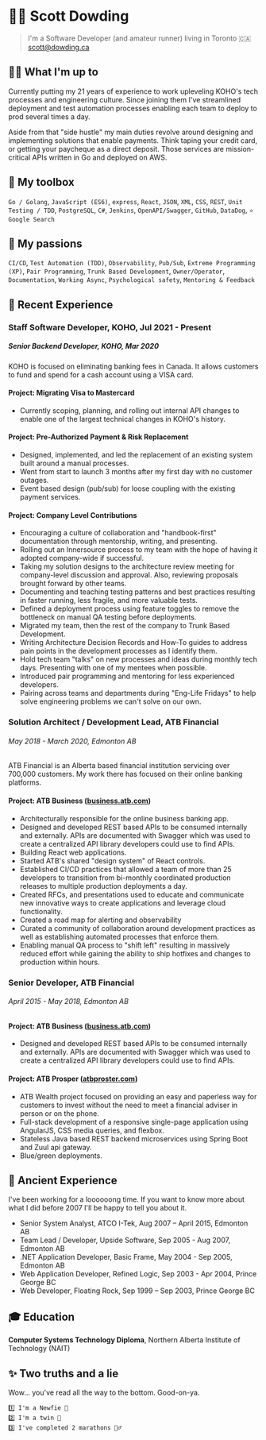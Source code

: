 # 💁‍♂️ Scott Dowding

> I'm a Software Developer (and amateur runner) living in Toronto 🇨🇦 <scott@dowding.ca>

## 👨‍💻 What I'm up to

Currently putting my 21 years of experience to work upleveling KOHO's tech processes and engineering culture. Since joining them I've streamlined deployment and test automation processes enabling each team to deploy to prod several times a day.
 
Aside from that "side hustle" my main duties revolve around designing and implementing solutions that enable payments. Think taping your credit card, or getting your paycheque as a direct deposit. Those services are mission-critical APIs written in Go and deployed on AWS.

## 💪 My toolbox

`Go / Golang`, `JavaScript (ES6)`, `express`, `React`, `JSON`, `XML`, `CSS`, `REST`, `Unit Testing / TDD`, `PostgreSQL`, `C#`, `Jenkins`, `OpenAPI/Swagger`, `GitHub`, `DataDog`, `⭐️ Google Search`

## 💅 My passions

`CI/CD`, `Test Automation (TDD)`, `Observability`, `Pub/Sub`, `Extreme Programming (XP)`, `Pair Programming`, `Trunk Based Development`, `Owner/Operator`, `Documentation`, `Working Async`, `Psychological safety`, `Mentoring & Feedback`

## 🚀 Recent Experience

### Staff Software Developer, KOHO, Jul 2021 - Present
##### Senior Backend Developer, KOHO, Mar 2020

KOHO is focused on eliminating banking fees in Canada. It allows customers to fund and spend for a cash account using a VISA card.

#### Project: Migrating Visa to Mastercard

- Currently scoping, planning, and rolling out internal API changes to enable one of the largest technical changes in KOHO's history.

#### Project: Pre-Authorized Payment & Risk Replacement

- Designed, implemented, and led the replacement of an existing system built around a manual processes.
- Went from start to launch 3 months after my first day with no customer outages.
- Event based design (pub/sub) for loose coupling with the existing payment services.

#### Project: Company Level Contributions

- Encouraging a culture of collaboration and "handbook-first" documentation through mentorship, writing, and presenting.
- Rolling out an Innersource process to my team with the hope of having it adopted company-wide if successful.
- Taking my solution designs to the architecture review meeting for company-level discussion and approval. Also, reviewing proposals brought forward by other teams.
- Documenting and teaching testing patterns and best practices resulting in faster running, less fragile, and more valuable tests.
- Defined a deployment process using feature toggles to remove the bottleneck on manual QA testing before deployments.
- Migrated my team, then the rest of the company to Trunk Based Development.
- Writing Architecture Decision Records and How-To guides to address pain points in the development processes as I identify them.
- Hold tech team "talks" on new processes and ideas during monthly tech days. Presenting with one of my mentees when possible.
- Introduced pair programming and mentoring for less experienced developers.
- Pairing across teams and departments during "Eng-Life Fridays" to help solve engineering problems we can't solve on our own.

### Solution Architect / Development Lead, ATB Financial

###### May 2018 - March 2020, Edmonton AB

ATB Financial is an Alberta based financial institution servicing over 700,000 customers. My work there has focused on their online banking platforms.

#### Project: ATB Business ([business.atb.com](https://business.atb.com))

- Architecturally responsible for the online business banking app.
- Designed and developed REST based APIs to be consumed internally and externally. APIs are documented with Swagger which was used to create a centralized API library developers could use to find APIs.
- Building React web applications.
- Started ATB's shared "design system" of React controls.
- Established CI/CD practices that allowed a team of more than 25 developers to transition from bi-monthly coordinated production releases to multiple production deployments a day.
- Created RFCs, and presentations used to educate and communicate new innovative ways to create applications and leverage cloud functionality.
- Created a road map for alerting and observability
- Curated a community of collaboration around development practices as well as establishing automated processes that enforce them.
- Enabling manual QA process to "shift left" resulting in massively reduced effort while gaining the ability to ship hotfixes and changes to production within hours.

### Senior Developer, ATB Financial

###### April 2015 - May 2018, Edmonton AB

#### Project: ATB Business ([business.atb.com](https://business.atb.com))

- Designed and developed REST based APIs to be consumed internally and externally. APIs are documented with Swagger which was used to create a centralized API library developers could use to find APIs.

#### Project: ATB Prosper ([atbproster.com](https://www.atbprosper.com))

- ATB Wealth project focused on providing an easy and paperless way for customers to invest without the need to meet a financial adviser in person or on the phone.
- Full-stack development of a responsive single-page application using AngularJS, CSS media queries, and flexbox.
- Stateless Java based REST backend microservices using Spring Boot and Zuul api gateway.
- Blue/green deployments.

## 💾 Ancient Experience

I've been working for a loooooong time. If you want to know more about what I did before 2007 I'll be happy to tell you about it.

- Senior System Analyst, ATCO I-Tek, Aug 2007 – April 2015, Edmonton AB
- Team Lead / Developer, Upside Software, Sep 2005 - Aug 2007, Edmonton AB
- .NET Application Developer, Basic Frame, May 2004 - Sep 2005, Edmonton AB
- Web Application Developer, Refined Logic, Sep 2003 - Apr 2004, Prince George BC
- Web Developer, Floating Rock, Sep 1999 – Sep 2003, Prince George BC

## 🎓 Education

**Computer Systems Technology Diploma**, Northern Alberta Institute of Technology (NAIT)

## ✨ Two truths and a lie

Wow... you've read all the way to the bottom. Good-on-ya.

    1️⃣ I'm a Newfie 🎣
    2️⃣ I'm a twin 👯
    3️⃣ I've completed 2 marathons 🏃‍♂️
